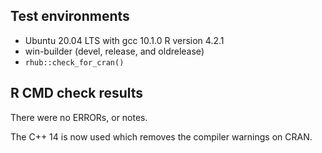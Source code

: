 ## Test environments
* Ubuntu 20.04 LTS with gcc 10.1.0
  R version 4.2.1
* win-builder (devel, release, and oldrelease)
* `rhub::check_for_cran()`
  
## R CMD check results
There were no ERRORs, or notes.

The C++ 14 is now used which removes the compiler warnings on CRAN.
